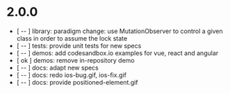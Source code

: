 # 2.0.0

* [ -- ] library: paradigm change: use MutationObserver to control a given class in order to assume the lock state
* [ -- ] tests: provide unit tests for new specs
* [ -- ] demos: add codesandbox.io examples for vue, react and angular
* [ ok ] demos: remove in-repository demo
* [ -- ] docs: adapt new specs
* [ -- ] docs: redo ios-bug.gif, ios-fix.gif
* [ -- ] docs: provide positioned-element.gif
